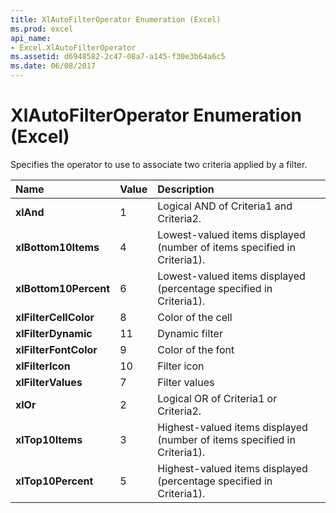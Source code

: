 ```yaml
---
title: XlAutoFilterOperator Enumeration (Excel)
ms.prod: excel
api_name:
- Excel.XlAutoFilterOperator
ms.assetid: d6948582-2c47-08a7-a145-f30e3b64a6c5
ms.date: 06/08/2017
---
```



# XlAutoFilterOperator Enumeration (Excel)

Specifies the operator to use to associate two criteria applied by a filter.



|**Name**|**Value**|**Description**|
|:-----|:-----|:-----|
| **xlAnd**|1|Logical AND of Criteria1 and Criteria2.|
| **xlBottom10Items**|4|Lowest-valued items displayed (number of items specified in Criteria1).|
| **xlBottom10Percent**|6|Lowest-valued items displayed (percentage specified in Criteria1).|
| **xlFilterCellColor**|8|Color of the cell|
| **xlFilterDynamic**|11|Dynamic filter|
| **xlFilterFontColor**|9|Color of the font|
| **xlFilterIcon**|10|Filter icon|
| **xlFilterValues**|7|Filter values|
| **xlOr**|2|Logical OR of Criteria1 or Criteria2.|
| **xlTop10Items**|3|Highest-valued items displayed (number of items specified in Criteria1).|
| **xlTop10Percent**|5|Highest-valued items displayed (percentage specified in Criteria1).|

